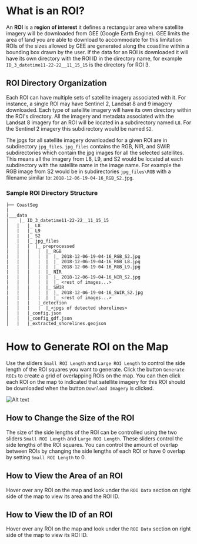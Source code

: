 # What is an ROI?

An **ROI** is a **region of interest** it defines a rectangular area where satellite imagery will be downloaded from GEE (Google Earth Engine). GEE limits the area of land you are able to download to accommodate for this limitation ROIs of the sizes allowed by GEE are generated along the coastline within a bounding box drawn by the user. If the data for an ROI is downloaded it will have its own directory with the ROI ID in the directory name, for example `ID_3_datetime11-22-22__11_15_15` is the directory for ROI 3.

## ROI Directory Organization

Each ROI can have multiple sets of satellite imagery associated with it. For instance, a single ROI may have Sentinel 2, Landsat 8 and 9 imagery downloaded. Each type of satellite imagery will have its own directory within the ROI's directory. All the imagery and metadata associated with the Landsat 8 imagery for an ROI will be located in a subdirectory named `L8`. For the Sentinel 2 imagery this subdirectory would be named `S2`.

The jpgs for all satellite imagery downloaded for a given ROI are in subdirectory `jpg_files`. `jpg_files` contains the RGB, NIR, and SWIR subdirectories which contain the jpg images for all the selected satellites. This means all the imagery from L8, L9, and S2 would be located at each subdirectory with the satellite name in the image name. For example the RGB image from S2 would be in subdirectories `jpg_files\RGB` with a filename similar to: `2018-12-06-19-04-16_RGB_S2.jpg`.

### Sample ROI Directory Structure

```
├── CoastSeg
|
|___data
|    |_ ID_3_datetime11-22-22__11_15_15
│   |   |_ L8
│   |   |_ L9
│   |   |_ S2
│   |   |_ jpg_files
│   |   |  |_ preprocessed
|   │   |   |  |_ RGB
|   |   │   |  |  |_ 2018-12-06-19-04-16_RGB_S2.jpg
|   |   │   |  |  |_ 2018-12-06-19-04-16_RGB_L8.jpg
|   |   │   |  |  |_ 2018-12-06-19-04-16_RGB_L9.jpg
|   │   |   |  |_ NIR
|   |   │   |  |  |_ 2018-12-06-19-04-16_NIR_S2.jpg
|   |   │   |  |  |_ <rest of images...>
|   │   |   |  |_ SWIR
|   |   │   |  |  |_ 2018-12-06-19-04-16_SWIR_S2.jpg
|   |   │   |  |  |_ <rest of images...>
│   |   |   |_detection
|   │   |   |  |_<jpgs of detected shorelines>
│   |   |_config.json
│   |   |_config_gdf.json
│   |   |_extracted_shorelines.geojson
```

# How to Generate ROI on the Map

Use the sliders `Small ROI Length` and `Large ROI Length`
to control the side length of the ROI squares you want to generate. Click the button `Generate ROIs` to create a grid of overlapping ROIs on the map. You can then click each ROI on the map to indicated that satellite imagery for this ROI should be downloaded when the button `Download Imagery` is clicked.

![Alt text](https://github.com/SatelliteShorelines/CoastSeg/blob/main/docs/gifs/generate_rois_and_display_area.gif)

## How to Change the Size of the ROI

The size of the side lengths of the ROI can be controlled using the two sliders `Small ROI Length` and `Large ROI Length`. These sliders control the side lengths of the ROI squares. You can control the amount of overlap between ROIs by changing the side lengths of each ROI or have 0 overlap by setting `Small ROI Length` to 0.

## How to View the Area of an ROI

Hover over any ROI on the map and look under the `ROI Data` section on right side of the map to view its area and the ROI ID.

## How to View the ID of an ROI

Hover over any ROI on the map and look under the `ROI Data` section on right side of the map to view its ROI ID.
